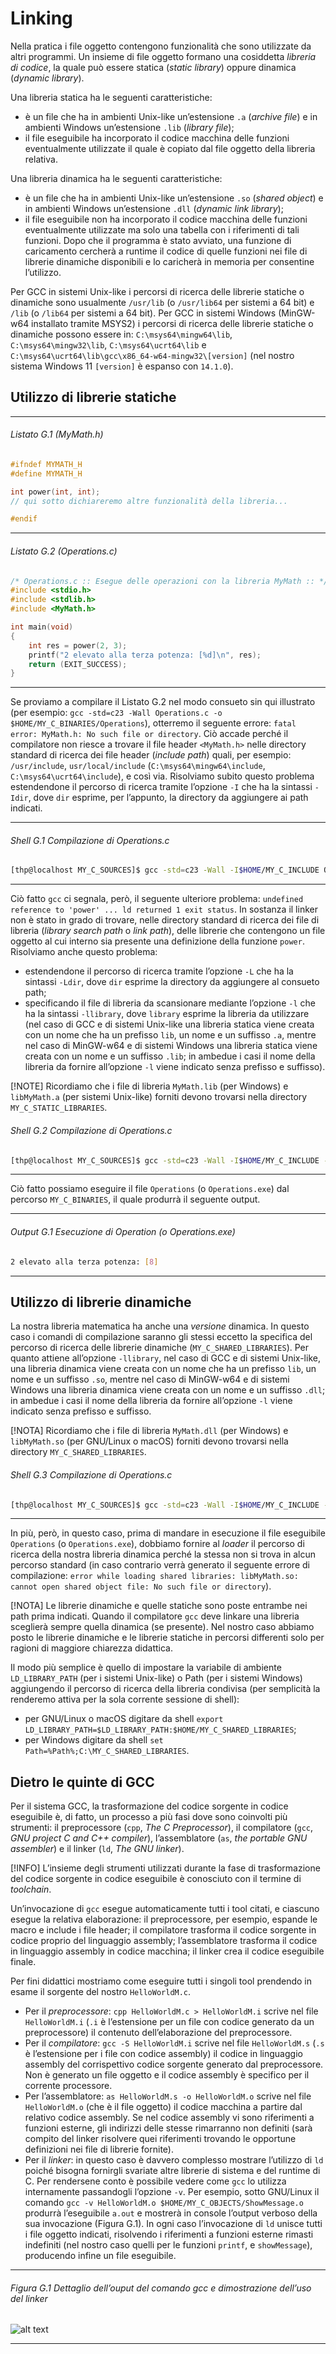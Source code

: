 # Linking

Nella pratica i file oggetto contengono funzionalità che sono utilizzate da altri programmi. Un insieme di file oggetto formano una cosiddetta *libreria di codice*, la quale può essere statica (*static library*) oppure dinamica (*dynamic library*).

Una libreria statica ha le seguenti caratteristiche:

- è un file che ha in ambienti Unix-like un’estensione `.a` (*archive file*) e in ambienti Windows un’estensione `.lib` (*library file*);
- il file eseguibile ha incorporato il codice macchina delle funzioni eventualmente utilizzate il quale è copiato dal file oggetto della libreria relativa.

Una libreria dinamica ha le seguenti caratteristiche:

- è un file che ha in ambienti Unix-like un’estensione `.so` (*shared object*) e in ambienti Windows un’estensione `.dll` (*dynamic link library*);
- il file eseguibile non ha incorporato il codice macchina delle funzioni eventualmente utilizzate ma solo una tabella con i riferimenti di tali funzioni. Dopo che il programma è stato avviato, una funzione di caricamento cercherà a runtime il codice di quelle funzioni nei file di librerie dinamiche disponibili e lo caricherà in memoria per consentine l’utilizzo.

Per GCC in sistemi Unix-like i percorsi di ricerca delle librerie statiche o dinamiche sono usualmente `/usr/lib` (o `/usr/lib64` per sistemi a 64 bit) e `/lib` (o `/lib64` per sistemi a 64 bit). Per GCC in sistemi Windows (MinGW-w64 installato tramite MSYS2) i percorsi di ricerca delle librerie statiche o dinamiche possono essere in: `C:\msys64\mingw64\lib`, `C:\msys64\mingw32\lib`, `C:\msys64\ucrt64\lib` e `C:\msys64\ucrt64\lib\gcc\x86_64-w64-mingw32\[version]` (nel nostro sistema Windows 11 `[version]` è espanso con `14.1.0`).

## Utilizzo di librerie statiche

---

###### Listato G.1 (MyMath.h) 

```c
#ifndef MYMATH_H
#define MYMATH_H

int power(int, int);
// qui sotto dichiareremo altre funzionalità della libreria...

#endif

```

---

###### Listato G.2 (Operations.c)

```c
/* Operations.c :: Esegue delle operazioni con la libreria MyMath :: */
#include <stdio.h>
#include <stdlib.h>
#include <MyMath.h>

int main(void)
{
    int res = power(2, 3);
    printf("2 elevato alla terza potenza: [%d]\n", res);
    return (EXIT_SUCCESS);
}
```

---

Se proviamo a compilare il Listato G.2 nel modo consueto sin qui illustrato (per esempio: `gcc -std=c23 -Wall Operations.c -o $HOME/MY_C_BINARIES/Operations`), otterremo il seguente errore: `fatal error: MyMath.h: No such file or directory`.
Ciò accade perché il compilatore non riesce a trovare il file header `<MyMath.h>` nelle directory standard di ricerca dei file header (*include path*) quali, per esempio: `/usr/include`, `usr/local/include` (`C:\msys64\mingw64\include`, `C:\msys64\ucrt64\include`), e così via. 
Risolviamo subito questo problema estendendone il percorso di ricerca tramite l’opzione `-I` che ha la sintassi `-Idir`, dove `dir` esprime, per l’appunto, la directory da aggiungere ai path indicati.

---

###### Shell G.1 Compilazione di Operations.c

```bash
[thp@localhost MY_C_SOURCES]$ gcc -std=c23 -Wall -I$HOME/MY_C_INCLUDE Operations.c -o $HOME/MY_C_BINARIES/Operations
```

---

Ciò fatto `gcc` ci segnala, però, il seguente ulteriore problema: `undefined reference to 'power' ... ld returned 1 exit status`. In sostanza il linker non è stato in grado di trovare, nelle directory standard di ricerca dei file di libreria (*library search path* o *link path*), delle librerie che contengono un file oggetto al cui interno sia presente una definizione della funzione `power`. Risolviamo anche questo problema:

- estendendone il percorso di ricerca tramite l’opzione `-L` che ha la sintassi `-Ldir`, dove `dir` esprime la directory da aggiungere al consueto path;
- specificando il file di libreria da scansionare mediante l’opzione `-l` che ha la sintassi `-llibrary`, dove `library` esprime la libreria da utilizzare (nel caso di GCC e di sistemi Unix-like una libreria statica viene creata con un nome che ha un prefisso `lib`, un nome e un suffisso `.a`, mentre nel caso di MinGW-w64 e di sistemi Windows una libreria statica viene creata con un nome e un suffisso `.lib`; in ambedue i casi il nome della libreria da fornire all’opzione `-l` viene indicato senza prefisso e suffisso).

[!NOTE]
Ricordiamo che i file di libreria `MyMath.lib` (per Windows) e `libMyMath.a` (per sistemi Unix-like) forniti devono trovarsi nella directory `MY_C_STATIC_LIBRARIES`.

###### Shell G.2 Compilazione di Operations.c

```bash
[thp@localhost MY_C_SOURCES]$ gcc -std=c23 -Wall -I$HOME/MY_C_INCLUDE -L$HOME/MY_C_STATIC_LIBRARIES Operations.c -lMyMath -o $HOME/MY_C_BINARIES/Operations
```

---

Ciò fatto possiamo eseguire il file `Operations` (o `Operations.exe`) dal percorso `MY_C_BINARIES`, il quale produrrà il seguente output.

---

###### Output G.1 Esecuzione di Operation (o Operations.exe)

```bash
2 elevato alla terza potenza: [8]
```

---

## Utilizzo di librerie dinamiche

La nostra libreria matematica ha anche una *versione* dinamica. In questo caso i comandi di compilazione saranno gli stessi eccetto la specifica del percorso di ricerca delle librerie dinamiche (`MY_C_SHARED_LIBRARIES`).
Per quanto attiene all’opzione `-llibrary`, nel caso di GCC e di sistemi Unix-like, una libreria dinamica viene creata con un nome che ha un prefisso `lib`, un nome e un suffisso `.so`, mentre nel caso di MinGW-w64 e di sistemi Windows una libreria dinamica viene creata con un nome e un suffisso `.dll`; in ambedue i casi il nome della libreria da fornire all’opzione `-l` viene indicato senza prefisso e suffisso.

[!NOTA]
Ricordiamo che i file di libreria `MyMath.dll` (per Windows) e `libMyMath.so` (per GNU/Linux o macOS) forniti devono trovarsi nella directory `MY_C_SHARED_LIBRARIES`.

###### Shell G.3 Compilazione di Operations.c

```bash
[thp@localhost MY_C_SOURCES]$ gcc -std=c23 -Wall -I$HOME/MY_C_INCLUDE -L$HOME/MY_C_SHARED_LIBRARIES Operations.c -lMyMath -o $HOME/MY_C_BINARIES/Operations
```

---

In più, però, in questo caso, prima di mandare in esecuzione il file eseguibile `Operations` (o `Operations.exe`), dobbiamo fornire al *loader* il percorso di ricerca della nostra libreria dinamica perché la stessa non si trova in alcun percorso standard (in caso contrario verrà generato il seguente errore di compilazione: `error while loading shared libraries: libMyMath.so: cannot open shared object file: No such file or directory`).

[!NOTA]
Le librerie dinamiche e quelle statiche sono poste entrambe nei path prima indicati. Quando il compilatore `gcc` deve linkare una libreria sceglierà sempre quella dinamica (se presente). Nel nostro caso abbiamo posto le librerie dinamiche e le librerie statiche in percorsi differenti solo per ragioni di maggiore chiarezza didattica.

Il modo più semplice è quello di impostare la variabile di ambiente `LD_LIBRARY_PATH` (per i sistemi Unix-like) o Path (per i sistemi Windows) aggiungendo il percorso di ricerca della libreria condivisa (per semplicità la renderemo attiva per la sola corrente sessione di shell):

- per GNU/Linux o macOS digitare da shell `export LD_LIBRARY_PATH=$LD_LIBRARY_PATH:$HOME/MY_C_SHARED_LIBRARIES`;
- per Windows digitare da shell `set Path=%Path%;C:\MY_C_SHARED_LIBRARIES`.

## Dietro le quinte di GCC

Per il sistema GCC, la trasformazione del codice sorgente in codice eseguibile è, di fatto, un processo a più fasi dove sono coinvolti più strumenti: il preprocessore (`cpp`, *The C Preprocessor*), il compilatore (`gcc`, *GNU project C and C++ compiler*), l’assemblatore (`as`, *the portable GNU assembler*) e il linker (`ld`, *The GNU linker*).

[!INFO]
L’insieme degli strumenti utilizzati durante la fase di trasformazione del codice sorgente in codice eseguibile è conosciuto con il termine di *toolchain*.

Un’invocazione di `gcc` esegue automaticamente tutti i tool citati, e ciascuno esegue la relativa elaborazione: il preprocessore, per esempio, espande le macro e include i file header; il compilatore trasforma il codice sorgente in codice proprio del linguaggio assembly; l’assemblatore trasforma il codice in linguaggio assembly in codice macchina; il linker crea il codice eseguibile finale.

Per fini didattici mostriamo come eseguire tutti i singoli tool prendendo in esame il sorgente del nostro `HelloWorldM.c`.

- Per il *preprocessore*: `cpp HelloWorldM.c > HelloWorldM.i` scrive nel file `HelloWorldM.i` (`.i` è l’estensione per un file con codice generato da un preprocessore) il contenuto dell’elaborazione del preprocessore.
- Per il *compilatore*: `gcc -S HelloWorldM.i` scrive nel file `HelloWorldM.s` (`.s` è l’estensione per i file con codice assembly) il codice in linguaggio assembly del corrispettivo codice sorgente generato dal preprocessore. Non è generato un file oggetto e il codice assembly è specifico per il corrente processore.
- Per l’assemblatore: `as HelloWorldM.s -o HelloWorldM.o` scrive nel file `HelloWorldM.o` (che è il file oggetto) il codice macchina a partire dal relativo codice assembly. Se nel codice assembly vi sono riferimenti a funzioni esterne, gli indirizzi delle stesse rimarranno non definiti (sarà compito del linker risolvere quei riferimenti trovando le opportune definizioni nei file di librerie fornite).
- Per il *linker*: in questo caso è davvero complesso mostrare l’utilizzo di `ld` poiché bisogna fornirgli svariate altre librerie di sistema e del runtime di C. Per rendersene conto è possibile vedere come `gcc` lo utilizza internamente passandogli l’opzione `-v`. Per esempio, sotto GNU/Linux il comando `gcc -v HelloWorldM.o $HOME/MY_C_OBJECTS/ShowMessage.o` produrrà l’eseguibile `a.out` e mostrerà in console l’output verboso della sua invocazione (Figura G.1). In ogni caso l’invocazione di `ld` unisce tutti i file oggetto indicati, risolvendo i riferimenti a funzioni esterne rimasti indefiniti (nel nostro caso quelli per le funzioni `printf`, e `showMessage`), producendo infine un file eseguibile.

---
###### Figura G.1 Dettaglio dell’ouput del comando gcc e dimostrazione dell’uso del linker

![alt text](Linker.png)

---